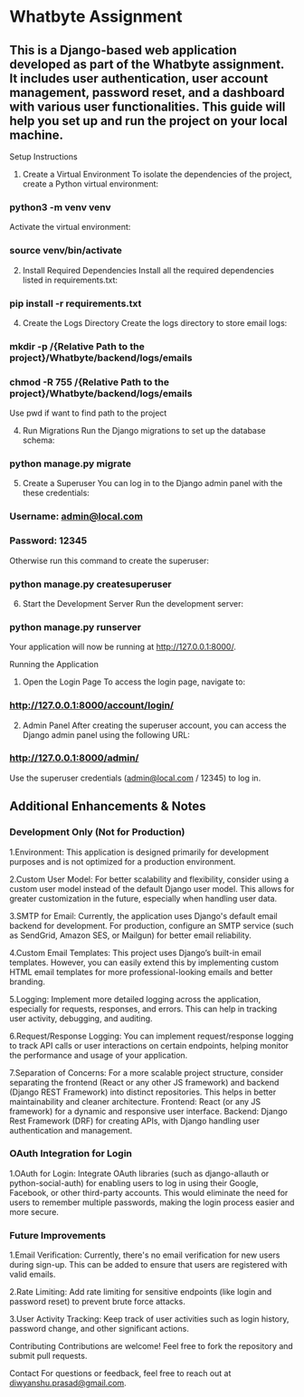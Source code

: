 # Whatbyte Assignment

## This is a Django-based web application developed as part of the Whatbyte assignment. It includes user authentication, user account management, password reset, and a dashboard with various user functionalities. This guide will help you set up and run the project on your local machine.

Setup Instructions
1. Create a Virtual Environment
To isolate the dependencies of the project, create a Python virtual environment:
### python3 -m venv venv

Activate the virtual environment:
### source venv/bin/activate

2. Install Required Dependencies
Install all the required dependencies listed in requirements.txt:
### pip install -r requirements.txt

4. Create the Logs Directory
Create the logs directory to store email logs:

### mkdir -p /{Relative Path to the project}/Whatbyte/backend/logs/emails
### chmod -R 755 /{Relative Path to the project}/Whatbyte/backend/logs/emails
Use pwd if want to find path to the project

4. Run Migrations
Run the Django migrations to set up the database schema:

### python manage.py migrate

5. Create a Superuser
You can log in to the Django admin panel with the these credentials:

### Username: admin@local.com
### Password: 12345

Otherwise run this command to create the superuser:

### python manage.py createsuperuser

6. Start the Development Server
Run the development server:

### python manage.py runserver
Your application will now be running at http://127.0.0.1:8000/.


Running the Application
1. Open the Login Page
To access the login page, navigate to:

### http://127.0.0.1:8000/account/login/

2. Admin Panel
After creating the superuser account, you can access the Django admin panel using the following URL:

### http://127.0.0.1:8000/admin/

Use the superuser credentials (admin@local.com / 12345) to log in.


## Additional Enhancements & Notes
### Development Only (Not for Production)
1.Environment: This application is designed primarily for development purposes and is not optimized for a production environment.

2.Custom User Model: For better scalability and flexibility, consider using a custom user model instead of the default Django user model. This allows for greater customization in the future, especially when handling user data.

3.SMTP for Email: Currently, the application uses Django's default email backend for development. For production, configure an SMTP service (such as SendGrid, Amazon SES, or Mailgun) for better email reliability.

4.Custom Email Templates: This project uses Django’s built-in email templates. However, you can easily extend this by implementing custom HTML email templates for more professional-looking emails and better branding.

5.Logging: Implement more detailed logging across the application, especially for requests, responses, and errors. This can help in tracking user activity, debugging, and auditing.

6.Request/Response Logging: You can implement request/response logging to track API calls or user interactions on certain endpoints, helping monitor the performance and usage of your application.

7.Separation of Concerns: For a more scalable project structure, consider separating the frontend (React or any other JS framework) and backend (Django REST Framework) into distinct repositories. This helps in better maintainability and cleaner architecture.
  Frontend: React (or any JS framework) for a dynamic and responsive user interface.
  Backend: Django Rest Framework (DRF) for creating APIs, with Django handling user authentication and management.


### OAuth Integration for Login

1.OAuth for Login: Integrate OAuth libraries (such as django-allauth or python-social-auth) for enabling users to log in using their Google, Facebook, or other third-party accounts. This would eliminate the need for users to remember multiple passwords, making the login process easier and more secure.

### Future Improvements

1.Email Verification: Currently, there's no email verification for new users during sign-up. This can be added to ensure that users are registered with valid emails.

2.Rate Limiting: Add rate limiting for sensitive endpoints (like login and password reset) to prevent brute force attacks.

3.User Activity Tracking: Keep track of user activities such as login history, password change, and other significant actions.


Contributing Contributions are welcome! Feel free to fork the repository and submit pull requests.

Contact For questions or feedback, feel free to reach out at diwyanshu.prasad@gmail.com.
